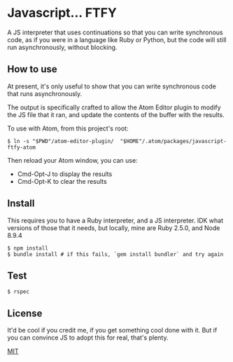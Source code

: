 Javascript... FTFY
==================

A JS interpreter that uses continuations so that you can write synchronous code,
as if you were in a language like Ruby or Python, but the code will still run
asynchronously, without blocking.


How to use
----------

At present, it's only useful to show that you can write synchronous code that
runs asynchronously.

The output is specifically crafted to allow the Atom Editor plugin to modify
the JS file that it ran, and update the contents of the buffer with the results.

To use with Atom, from this project's root:

```
$ ln -s "$PWD"/atom-editor-plugin/  "$HOME"/.atom/packages/javascript-ftfy-atom
```

Then reload your Atom window, you can use:

* Cmd-Opt-J to display the results
* Cmd-Opt-K to clear the results


Install
-------

This requires you to have a Ruby interpreter, and a JS interpreter. IDK what
versions of those that it needs, but locally, mine are Ruby 2.5.0, and Node 8.9.4

```
$ npm install
$ bundle install # if this fails, `gem install bundler` and try again
```


Test
----

```
$ rspec
```


License
-------

It'd be cool if you credit me, if you get something cool done with it.
But if you can convince JS to adopt this for real, that's plenty.

[MIT](https://opensource.org/licenses/MIT)

